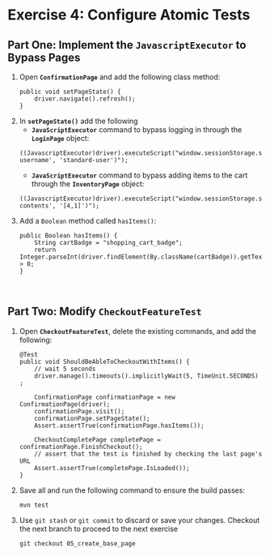# Exercise 4: Configure Atomic Tests

## Part One: Implement the `JavascriptExecutor` to Bypass Pages
1. Open **`ConfirmationPage`** and add the following class method:
    ``` 
    public void setPageState() {
        driver.navigate().refresh();
    }
    ```
2. In **`setPageState()`** add the following
    * **`JavaScriptExecutor`** command to bypass logging in through the **`LoginPage`** object:
    ```
    ((JavascriptExecutor)driver).executeScript("window.sessionStorage.setItem('standard-username', 'standard-user')");
    ```
    * **`JavaScriptExecutor`** command to bypass adding items to the cart through the **`InventoryPage`** object:
    ```
    ((JavascriptExecutor)driver).executeScript("window.sessionStorage.setItem('cart-contents', '[4,1]')");
    ```
3. Add a `Boolean` method called `hasItems()`:
    ```
    public Boolean hasItems() {
        String cartBadge = "shopping_cart_badge";
        return Integer.parseInt(driver.findElement(By.className(cartBadge)).getText()) > 0;
    }
    ```
    
<br />

## Part Two: Modify `CheckoutFeatureTest`
1. Open **`CheckoutFeatureTest`**, delete the existing commands, and add the following:
    ```
    @Test
    public void ShouldBeAbleToCheckoutWithItems() {
        // wait 5 seconds
        driver.manage().timeouts().implicitlyWait(5, TimeUnit.SECONDS) ;

        ConfirmationPage confirmationPage = new ConfirmationPage(driver);
        confirmationPage.visit();
        confirmationPage.setPageState();
        Assert.assertTrue(confirmationPage.hasItems());

        CheckoutCompletePage completePage = confirmationPage.FinishCheckout();
        // assert that the test is finished by checking the last page's URL
        Assert.assertTrue(completePage.IsLoaded());
    }
    ```
2. Save all and run the following command to ensure the build passes:
    ```
    mvn test
    ```
3. Use `git stash` or `git commit` to discard or save your changes. Checkout the next branch to proceed to the next exercise
    ```
    git checkout 05_create_base_page
    ```